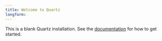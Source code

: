 ```yaml
---
title: Welcome to Quartz
longform:
---
```


This is a blank Quartz installation.
See the [documentation](https://quartz.jzhao.xyz) for how to get started.
